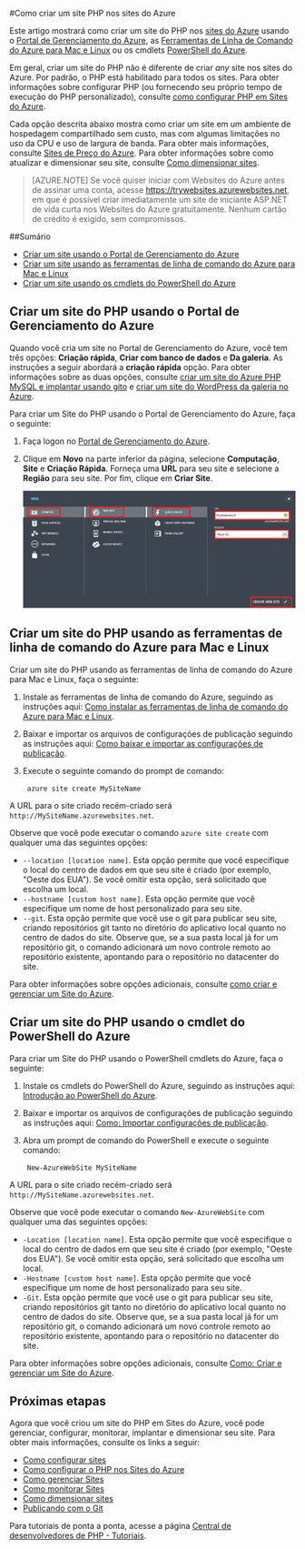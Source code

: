 ﻿<properties 
	pageTitle="Como criar um site PHP nos sites do Azure" 
	description="Saiba como criar um site do PHP nos sites do Azure" 
	documentationCenter="php" 
	services="" 
	editor="mollybos" 
	manager="wpickett" 
	authors="tfitzmac"/>

<tags 
	ms.service="web-sites" 
	ms.workload="web" 
	ms.tgt_pltfrm="na" 
	ms.devlang="PHP" 
	ms.topic="article" 
	ms.date="10/21/2014" 
	ms.author="tomfitz"/>

#Como criar um site PHP nos sites do Azure

Este artigo mostrará como criar um site do PHP nos [sites do Azure][waws] usando o [Portal de Gerenciamento do Azure], as [Ferramentas de Linha de Comando do Azure para Mac e Linux][xplat-tools] ou os cmdlets [PowerShell do Azure][powershell-cmdlets].

Em geral, criar um site do PHP não é diferente de criar  *any* site nos sites do Azure. Por padrão, o PHP está habilitado para todos os sites. Para obter informações sobre configurar PHP (ou fornecendo seu próprio tempo de execução do PHP personalizado), consulte [como configurar PHP em Sites do Azure][configure-php].

Cada opção descrita abaixo mostra como criar um site em um ambiente de hospedagem compartilhado sem custo, mas com algumas limitações no uso da CPU e uso de largura de banda. Para obter mais informações, consulte [Sites de Preço do Azure][websites-pricing]. Para obter informações sobre como atualizar e dimensionar seu site, consulte [Como dimensionar sites][scale-websites].

> [AZURE.NOTE]
> Se você quiser iniciar com Websites do Azure antes de assinar uma conta, acesse <a href="https://trywebsites.azurewebsites.net/?language=php">https://trywebsites.azurewebsites.net</a>, em que é possível criar imediatamente um site de iniciante ASP.NET de vida curta nos Websites do Azure gratuitamente. Nenhum cartão de crédito é exigido, sem compromissos.

##Sumário
* [Criar um site usando o Portal de Gerenciamento do Azure](#portal)
* [Criar um site usando as ferramentas de linha de comando do Azure para Mac e Linux](#XplatTools)
* [Criar um site usando os cmdlets do PowerShell do Azure](#PowerShell)

<h2><a name="portal"></a>Criar um site do PHP usando o Portal de Gerenciamento do Azure</h2>

Quando você cria um site no Portal de Gerenciamento do Azure, você tem três opções: **Criação rápida**, **Criar com banco de dados** e **Da galeria**. As instruções a seguir abordará a **criação rápida** opção. Para obter informações sobre as duas opções, consulte [criar um site do Azure PHP MySQL e implantar usando gito][website-mysql-git] e [criar um site do WordPress da galeria no Azure][wordpress-gallery].

Para criar um Site do PHP usando o Portal de Gerenciamento do Azure, faça o seguinte:

1. Faça logon no [Portal de Gerenciamento do Azure].
1. Clique em **Novo** na parte inferior da página, selecione **Computação**, **Site** e **Criação Rápida**. Forneça uma **URL** para seu site e selecione a **Região** para seu site. Por fim, clique em **Criar Site**.

	![Select Quick Create web site](./media/web-sites-php-create-web-sites/select-quickcreate-website.png)

<h2><a name="XplatTools"></a>Criar um site do PHP usando as ferramentas de linha de comando do Azure para Mac e Linux</h2>

Criar um site do PHP usando as ferramentas de linha de comando do Azure para Mac e Linux, faça o seguinte:

1. Instale as ferramentas de linha de comando do Azure, seguindo as instruções aqui: [Como instalar as ferramentas de linha de comando do Azure para Mac e Linux](/pt-br/develop/php/how-to-guides/command-line-tools/#Download).

1. Baixar e importar os arquivos de configurações de publicação seguindo as instruções aqui: [Como baixar e importar as configurações de publicação](/pt-br/develop/php/how-to-guides/command-line-tools/#Account).

1. Execute o seguinte comando do prompt de comando:

		azure site create MySiteName

A URL para o site criado recém-criado será `http://MySiteName.azurewebsites.net`.  
 
Observe que você pode executar o comando  `azure site create` com qualquer uma das seguintes opções:

* `--location [location name]`. Esta opção permite que você especifique o local do centro de dados em que seu site é criado (por exemplo, "Oeste dos EUA"). Se você omitir esta opção, será solicitado que escolha um local.
* `--hostname [custom host name]`. Esta opção permite que você especifique um nome de host personalizado para seu site.
* `--git`. Esta opção permite que você use o git para publicar seu site, criando repositórios git tanto no diretório do aplicativo local quanto no centro de dados do site. Observe que, se a sua pasta local já for um repositório git, o comando adicionará um novo controle remoto ao repositório existente, apontando para o repositório no datacenter do site.

Para obter informações sobre opções adicionais, consulte [como criar e gerenciar um Site do Azure](/pt-br/develop/php/how-to-guides/command-line-tools/#WebSites).

<h2><a name="PowerShell"></a>Criar um site do PHP usando o cmdlet do PowerShell do Azure</h2>

Para criar um Site do PHP usando o PowerShell cmdlets do Azure, faça o seguinte:

1. Instale os cmdlets do PowerShell do Azure, seguindo as instruções aqui: [Introdução ao PowerShell do Azure](/pt-br/develop/php/how-to-guides/powershell-cmdlets/#GetStarted).

1. Baixar e importar os arquivos de configurações de publicação seguindo as instruções aqui: [Como: Importar configurações de publicação](/pt-br/develop/php/how-to-guides/powershell-cmdlets/#ImportPubSettings).

1. Abra um prompt de comando do PowerShell e execute o seguinte comando:

		New-AzureWebSite MySiteName

A URL para o site criado recém-criado será  `http://MySiteName.azurewebsites.net`.  
 
Observe que você pode executar o comando  `New-AzureWebSite` com qualquer uma das seguintes opções:

* `-Location [location name]`. Esta opção permite que você especifique o local do centro de dados em que seu site é criado (por exemplo, "Oeste dos EUA"). Se você omitir esta opção, será solicitado que escolha um local.
* `-Hostname [custom host name]`. Esta opção permite que você especifique um nome de host personalizado para seu site.
* `-Git`. Esta opção permite que você use o git para publicar seu site, criando repositórios git tanto no diretório do aplicativo local quanto no centro de dados do site. Observe que, se a sua pasta local já for um repositório git, o comando adicionará um novo controle remoto ao repositório existente, apontando para o repositório no datacenter do site.

Para obter informações sobre opções adicionais, consulte [Como: Criar e gerenciar um Site do Azure](/pt-br/develop/php/how-to-guides/powershell-cmdlets/#WebSite).

<h2><a name="NextSteps"></a>Próximas etapas</h2>

Agora que você criou um site do PHP em Sites do Azure, você pode gerenciar, configurar, monitorar, implantar e dimensionar seu site. Para obter mais informações, consulte os links a seguir:

* [Como configurar sites](/pt-br/manage/services/web-sites/how-to-configure-websites/)
* [Como configurar o PHP nos Sites do Azure][configure-php]
* [Como gerenciar Sites](/pt-br/manage/services/web-sites/how-to-manage-websites/)
* [Como monitorar Sites](/pt-br/manage/services/web-sites/how-to-monitor-websites/)
* [Como dimensionar sites](/pt-br/manage/services/web-sites/how-to-scale-websites/)
* [Publicando com o Git](/pt-br/develop/php/common-tasks/publishing-with-git/)

Para tutoriais de ponta a ponta, acesse a página [Central de desenvolvedores de PHP - Tutoriais](/pt-br/develop/php/tutorials/).

[waws]: /pt-br/manage/services/web-sites/
[Portal de Gerenciamento do Azure]: http://manage.windowsazure.com/
[xplat-tools]: /pt-br/develop/php/how-to-guides/command-line-tools/
[powershell-cmdlets]: /pt-br/develop/php/how-to-guides/powershell-cmdlets/
[configure-php]: /pt-br/develop/php/common-tasks/configure-php-web-site/
[website-mysql-git]: /pt-br/develop/php/tutorials/website-w-mysql-and-git/
[wordpress-gallery]: /pt-br/develop/php/tutorials/website-from-gallery/
[websites-pricing]: http://www.windowsazure.com/pt-br/pricing/details/#header-1
[scale-websites]: /pt-br/manage/services/web-sites/how-to-scale-websites/


<!--HONumber=42-->
